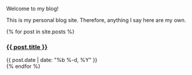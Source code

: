 Welcome to my blog!

This is my personal blog site. Therefore, anything I say here are my own.

{% for post in site.posts %}
  <article>
    <h3><a href="{{ post.url | relative_url }}">{{ post.title }}</a></h3>
    <span class="mini-note">{{ post.date | date: "%b %-d, %Y" }}</span>
    </article>
{% endfor %}

